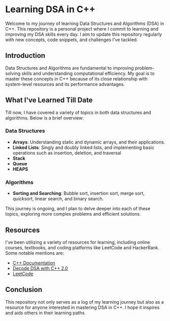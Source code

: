 
# Learning DSA in C++

Welcome to my journey of learning Data Structures and Algorithms (DSA) in C++. This repository is a personal project where I commit to learning and improving my DSA skills every day. I aim to update this repository regularly with new concepts, code snippets, and challenges I've tackled.

## Introduction

Data Structures and Algorithms are fundamental to improving problem-solving skills and understanding computational efficiency. My goal is to master these concepts in C++ because of its close relationship with system-level resources and its performance advantages.

## What I've Learned Till Date

Till now, I have covered a variety of topics in both data structures and algorithms. Below is a brief overview:

### Data Structures

- **Arrays**: Understanding static and dynamic arrays, and their applications.
- **Linked Lists**: Singly and doubly linked lists, and implementing basic operations such as insertion, deletion, and traversal
- **Stack**
- **Queue**
- **HEAPS**

### Algorithms

- **Sorting and Searching**: Bubble sort, insertion sort, merge sort, quicksort, linear search, and binary search.

This journey is ongoing, and I plan to delve deeper into each of these topics, exploring more complex problems and efficient solutions.

## Resources

I've been utilizing a variety of resources for learning, including online courses, textbooks, and coding platforms like LeetCode and HackerRank. Some notable mentions are:

- [C++ Documentation](https://en.cppreference.com/w/)
- [Decode DSA with C++ 2.0](https://www.pwskills.com//)
- [LeetCode](https://leetcode.com/)

## Conclusion

This repository not only serves as a log of my learning journey but also as a resource for anyone interested in mastering DSA in C++. I hope it inspires and aids others in their learning paths.
